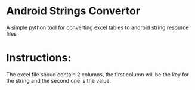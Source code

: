 # Android Strings Convertor

A simple python tool for converting excel tables to android string resource files

# Instructions:

The excel file shoud contain 2 columns, the first column will be the key for the string and the second one is the value.
